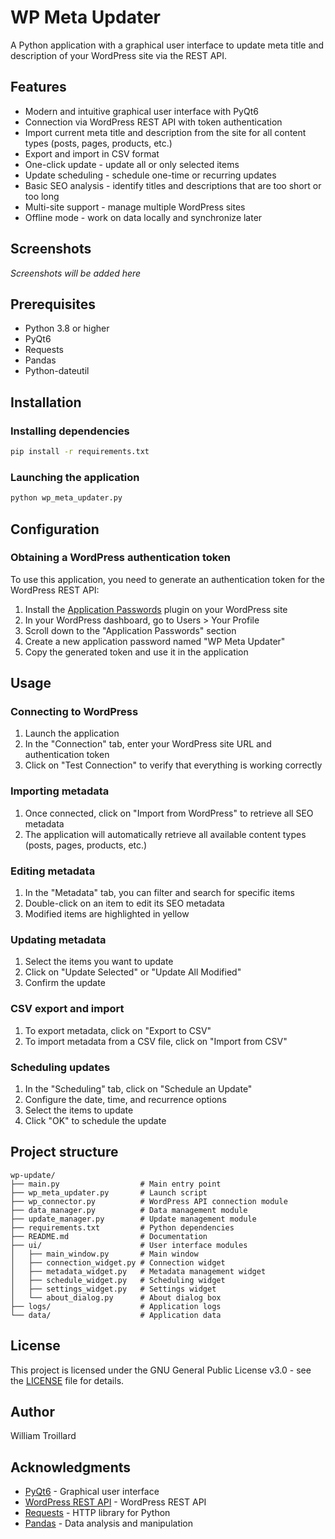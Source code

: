 # WP Meta Updater

A Python application with a graphical user interface to update meta title and description of your WordPress site via the REST API.

## Features

- Modern and intuitive graphical user interface with PyQt6
- Connection via WordPress REST API with token authentication
- Import current meta title and description from the site for all content types (posts, pages, products, etc.)
- Export and import in CSV format
- One-click update - update all or only selected items
- Update scheduling - schedule one-time or recurring updates
- Basic SEO analysis - identify titles and descriptions that are too short or too long
- Multi-site support - manage multiple WordPress sites
- Offline mode - work on data locally and synchronize later

## Screenshots

*Screenshots will be added here*

## Prerequisites

- Python 3.8 or higher
- PyQt6
- Requests
- Pandas
- Python-dateutil

## Installation

### Installing dependencies

```bash
pip install -r requirements.txt
```

### Launching the application

```bash
python wp_meta_updater.py
```

## Configuration

### Obtaining a WordPress authentication token

To use this application, you need to generate an authentication token for the WordPress REST API:

1. Install the [Application Passwords](https://wordpress.org/plugins/application-passwords/) plugin on your WordPress site
2. In your WordPress dashboard, go to Users > Your Profile
3. Scroll down to the "Application Passwords" section
4. Create a new application password named "WP Meta Updater"
5. Copy the generated token and use it in the application

## Usage

### Connecting to WordPress

1. Launch the application
2. In the "Connection" tab, enter your WordPress site URL and authentication token
3. Click on "Test Connection" to verify that everything is working correctly

### Importing metadata

1. Once connected, click on "Import from WordPress" to retrieve all SEO metadata
2. The application will automatically retrieve all available content types (posts, pages, products, etc.)

### Editing metadata

1. In the "Metadata" tab, you can filter and search for specific items
2. Double-click on an item to edit its SEO metadata
3. Modified items are highlighted in yellow

### Updating metadata

1. Select the items you want to update
2. Click on "Update Selected" or "Update All Modified"
3. Confirm the update

### CSV export and import

1. To export metadata, click on "Export to CSV"
2. To import metadata from a CSV file, click on "Import from CSV"

### Scheduling updates

1. In the "Scheduling" tab, click on "Schedule an Update"
2. Configure the date, time, and recurrence options
3. Select the items to update
4. Click "OK" to schedule the update

## Project structure

```
wp-update/
├── main.py                  # Main entry point
├── wp_meta_updater.py       # Launch script
├── wp_connector.py          # WordPress API connection module
├── data_manager.py          # Data management module
├── update_manager.py        # Update management module
├── requirements.txt         # Python dependencies
├── README.md                # Documentation
├── ui/                      # User interface modules
│   ├── main_window.py       # Main window
│   ├── connection_widget.py # Connection widget
│   ├── metadata_widget.py   # Metadata management widget
│   ├── schedule_widget.py   # Scheduling widget
│   ├── settings_widget.py   # Settings widget
│   └── about_dialog.py      # About dialog box
├── logs/                    # Application logs
└── data/                    # Application data
```

## License

This project is licensed under the GNU General Public License v3.0 - see the [LICENSE](LICENSE) file for details.

## Author

William Troillard

## Acknowledgments

- [PyQt6](https://www.riverbankcomputing.com/software/pyqt/) - Graphical user interface
- [WordPress REST API](https://developer.wordpress.org/rest-api/) - WordPress REST API
- [Requests](https://requests.readthedocs.io/) - HTTP library for Python
- [Pandas](https://pandas.pydata.org/) - Data analysis and manipulation
